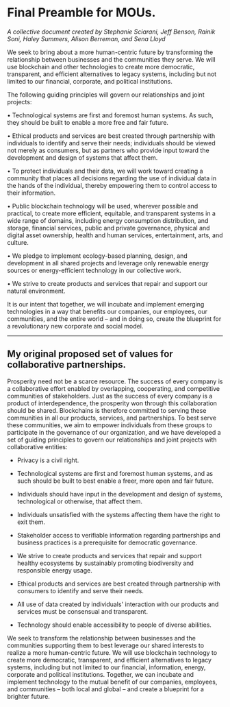<b><h1> Final Preamble for MOUs.</b> </h1>

<i> A collective document created by Stephanie Sciarani, Jeff Benson, Rainik Soni, Haley Summers, Alison Berreman, and Sena Lloyd </i>


We seek to bring about a more human-centric future by transforming the relationship between businesses and the communities they serve. We will use blockchain and other technologies to create more democratic, transparent, and efficient alternatives to legacy systems, including but not limited to our financial, corporate, and political institutions. 

The following guiding principles will govern our relationships and joint projects:

•	Technological systems are first and foremost human systems. As such, they should be built to enable a more free and fair future.

•	Ethical products and services are best created through partnership with individuals to identify and serve their needs; individuals should be viewed not merely as consumers, but as partners who provide input toward the development and design of systems that affect them.

•	To protect individuals and their data, we will work toward creating a community that places all decisions regarding the use of individual data in the hands of the individual, thereby empowering them to control access to their information.

•	Public blockchain technology will be used, wherever possible and practical, to create more efficient, equitable, and transparent systems in a wide range of domains, including energy consumption distribution, and storage, financial services, public and private governance, physical and digital asset ownership, health and human services, entertainment, arts, and culture.

•	We pledge to implement ecology-based planning, design, and development in all shared projects and leverage only renewable energy sources or energy-efficient technology in our collective work. 

•	We strive to create products and services that repair and support our natural environment. 

It is our intent that together, we will incubate and implement emerging technologies in a way that benefits our companies, our employees, our communities, and the entire world – and in doing so, create the blueprint for a revolutionary new corporate and social model.
<hr>
<b><h2> My original proposed set of values for collaborative partnerships. </h2></b>


Prosperity need not be a scarce resource. The success of every company is a collaborative effort enabled by overlapping,
cooperating, and competitive communities of stakeholders. Just as the success of every company is a product of interdependence, the prosperity won through this collaboration should be shared. Blockchains is
therefore committed to serving these communities in all our products, services,
and partnerships. To best serve these communities, we aim to empower individuals
from these groups to participate in the governance of our organization, and we
have developed a set of guiding principles to govern our relationships and joint
projects with collaborative entities:

-   Privacy is a civil right.

-   Technological systems are first and foremost human systems, and as such
    should be built to best enable a freer, more open and fair future.
    
-   Individuals should have input in the development and design of systems, technological or
    otherwise, that affect them.
   
-   Individuals unsatisfied with the systems affecting them have the right to
    exit them.

-   Stakeholder access to verifiable information regarding partnerships and business practices is a prerequisite for democratic governance.


-   We strive to create products and services that repair and support healthy
    ecosystems by sustainably promoting biodiversity and responsible energy
    usage.



-   Ethical products and services are best created through partnership with consumers to identify and serve their needs.

-   All use of data created by individuals' interaction with our products and services must be consensual and transparent.

-   Technology should enable accessibility to people of diverse abilities.


We seek to transform the relationship between businesses and the communities
supporting them to best leverage our shared interests to realize a more
human-centric future. We will use blockchain technology to create more
democratic, transparent, and efficient alternatives to legacy systems, including
but not limited to our financial, information, energy, corporate and political
institutions. Together, we can incubate and implement technology to the mutual
benefit of our companies, employees, and communities – both local and global –
and create a blueprint for a brighter future.


